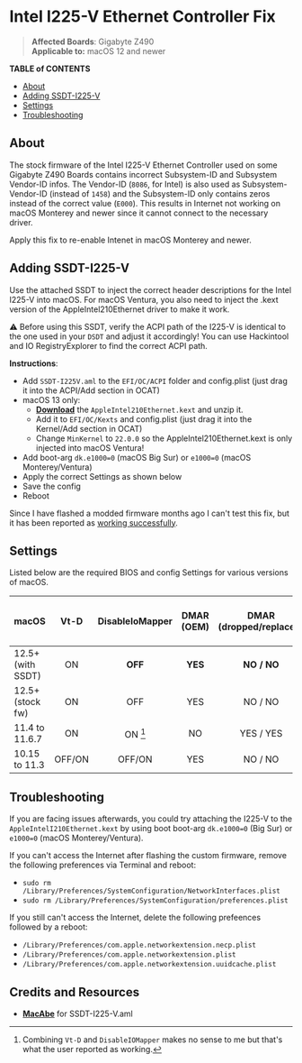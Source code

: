 # Intel I225-V Ethernet Controller Fix
> **Affected Boards**: Gigabyte Z490 </br>
> **Applicable to:** macOS 12 and newer

**TABLE of CONTENTS**

- [About](#about)
- [Adding SSDT-I225-V](#adding-ssdt-i225-v)
- [Settings](#settings)
- [Troubleshooting](#troubleshooting)

## About
The stock firmware of the Intel I225-V Ethernet Controller used on some Gigabyte Z490 Boards contains incorrect Subsystem-ID and Subsystem Vendor-ID infos. The Vendor-ID (`8086`, for Intel) is also used as Subsystem-Vendor-ID (instead of `1458`) and the Subsystem-ID only contains zeros instead of the correct value (`E000`). This results in Internet not working on macOS Monterey and newer since it cannot connect to the necessary driver.

Apply this fix to re-enable Intenet in macOS Monterey and newer.

## Adding SSDT-I225-V
Use the attached SSDT to inject the correct header descriptions for the Intel I225-V into macOS. For macOS Ventura, you also need to inject the .kext version of the AppleIntel210Ethernet driver to make it work.

:warning: Before using this SSDT, verify the ACPI path of the I225-V is identical to the one used in your `DSDT` and adjust it accordingly! You can use Hackintool and IO RegistryExplorer to find the correct ACPI path.

**Instructions**:

- Add `SSDT-I225V.aml` to the `EFI/OC/ACPI` folder and config.plist (just drag it into the ACPI/Add section in OCAT)
- macOS 13 only: 
	- [**Download**](https://www.insanelymac.com/forum/topic/352281-intel-i225-v-on-ventura/?do=findComment&comment=2786214) the `AppleIntel210Ethernet.kext` and unzip it.
	- Add it to `EFI/OC/Kexts` and config.plist (just drag it into the Kernel/Add section in OCAT)
	- Change `MinKernel` to `22.0.0` so the AppleIntel210Ethernet.kext is only injected into macOS Ventura!
- Add boot-arg `dk.e1000=0` (macOS Big Sur) or `e1000=0` (macOS Monterey/Ventura)
- Apply the correct Settings as shown below
- Save the config
- Reboot

Since I have flashed a modded firmware months ago I can't test this fix, but it has been reported as [working successfully](https://www.insanelymac.com/forum/topic/352281-intel-i225-v-on-ventura/?do=findComment&comment=2786756).

## Settings
Listed below are the required BIOS and config Settings for various versions of macOS.

macOS          |Vt-D    |DisableIoMapper|DMAR (OEM)|DMAR (dropped/replaced)| I225-V / 3rd Party working|
:--------------|:------:|:-------------:|:--------:|:---------------------:|:--------------------------:
12.5+ (with SSDT)  | ON     |**OFF**        | **YES**  | **NO / NO**           | **YES / YES**
12.5+ (stock fw)  | ON     | OFF           | YES      | NO / NO               | **NO / YES**
11.4 to 11.6.7 | ON     | ON [^1]       | NO       | YES / YES | [**YES / YES**](https://github.com/5T33Z0/Gigabyte-Z490-Vision-G-Hackintosh-OpenCore/issues/19#issuecomment-1153315826)
10.15 to 11.3  | OFF/ON |OFF/ON         | YES      | NO / NO               | **YES / NO**

[^1]: Combining `Vt-D` and `DisableIOMapper` makes no sense to me but that's what the user reported as working.

## Troubleshooting

If you are facing issues afterwards, you could try attaching the I225-V to the `AppleIntelI210Ethernet.kext` by using boot boot-arg `dk.e1000=0` (Big Sur) or `e1000=0` (macOS Monterey/Ventura).

If you can't access the Internet after flashing the custom firmware, remove the following preferences via Terminal and reboot:

- `sudo rm /Library/Preferences/SystemConfiguration/NetworkInterfaces.plist`
- `sudo rm /Library/Preferences/SystemConfiguration/preferences.plist`

If you still can't access the Internet, delete the following prefeences followed by a reboot:

- `/Library/Preferences/com.apple.networkextension.necp.plist`
- `/Library/Preferences/com.apple.networkextension.plist`
- `/Library/Preferences/com.apple.networkextension.uuidcache.plist`

## Credits and Resources
- [**MacAbe**](https://www.insanelymac.com/forum/topic/352281-intel-i225-v-on-ventura/?do=findComment&comment=2786836) for SSDT-I225-V.aml
